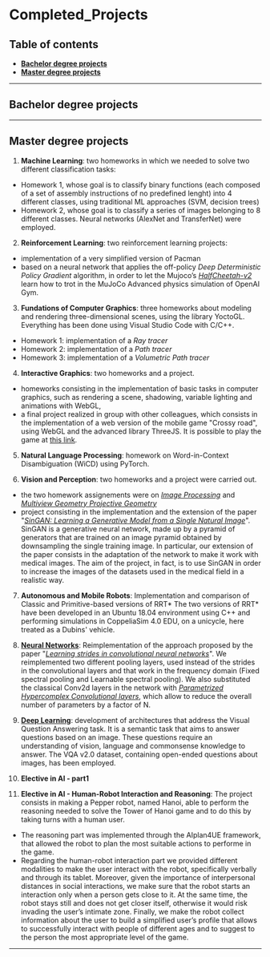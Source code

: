 # Completed_Projects

## Table of contents

* [**Bachelor degree projects**](https://github.com/Sofia-Santilli/Completed_Projects/tree/main/Bachelor's%20degree%20projects)
* [**Master degree projects**](https://github.com/Sofia-Santilli/Completed_Projects/tree/main/Master's%20degree%20projects)
***

## Bachelor degree projects

***

## Master degree projects

1. **Machine Learning**: two homeworks in which we needed to solve two different classification tasks:
* Homework 1, whose goal is to classify binary functions (each composed of a set of assembly instructions of no predefined lenght) into 4 different classes, using traditional ML approaches (SVM, decision trees) 
* Homework 2, whose goal is to classify a series of images belonging to 8 different classes. Neural networks (AlexNet and TransferNet) were employed.

2. **Reinforcement Learning**: two reinforcement learning projects:
* implementation of a very simplified version of Pacman
* based on a neural network that applies the off-policy _Deep Deterministic Policy Gradient_ algorithm, 
in order to let the Mujoco’s [_HalfCheetah-v2_](https://gym.openai.com/envs/HalfCheetah-v2/) learn how 
to trot in the MuJoCo Advanced physics simulation of OpenAI Gym.

3. **Fundations of Computer Graphics**: three homeworks about modeling and rendering three-dimensional scenes, using the library YoctoGL. Everything has been done using Visual Studio Code with C/C++.
* Homework 1: implementation of a _Ray tracer_
* Homework 2: implementation of a _Path tracer_
* Homework 3: implementation of a _Volumetric Path tracer_

4. **Interactive Graphics**: two homeworks and a project.
* homeworks consisting in the implementation of basic tasks in computer graphics, such as rendering a scene, 
shadowing, variable lighting and animations with WebGL,
* a final project realized in group with other colleagues, which consists in the 
implementation of a web version of the mobile game "Crossy road", using WebGL and the advanced library ThreeJS. 
It is possible to play the game at [this link](https://lucpol98.github.io/university_projects/Master%20Degree/Interactive%20Graphics/Project/main.html).

5. **Natural Language Processing**: homework on Word-in-Context Disambiguation (WiCD) using PyTorch.

6. **Vision and Perception**: two homeworks and a project were carried out.
* the two homework assignements were on [_Image Processing_](https://en.wikipedia.org/wiki/Digital_image_processing)
and [_Multiview Geometry Projective Geometry_](https://en.wikipedia.org/wiki/Projective_geometry)
* project consisting in the implementation and the extension of the paper
 "[_SinGAN: Learning a Generative Model from a Single Natural Image_](https://arxiv.org/pdf/1905.01164.pdf)". 
 SinGAN is a generative neural network, made up by a pyramid of generators that are trained on an image pyramid obtained by downsampling the single training image.
 In particular, our extension of the paper consists in the adaptation of the network to make it work 
 with medical images. The aim of the project, in fact, is to use SinGAN in order to increase the images of the datasets used in the medical field in a realistic way.

7. **Autonomous and Mobile Robots**: Implementation and comparison of Classic and Primitive-based versions of RRT*
The two versions of RRT* have been developed in an Ubuntu 18.04 environment using C++ and performing simulations in CoppeliaSim 4.0 EDU, on a unicycle, here treated as a Dubins' vehicle.

8. [**Neural Networks**](https://github.com/Sofia-Santilli/Completed_Projects/tree/main/Master%20degree%20projects/Neural%20Networks): Reimplementation of the approach proposed by the paper "[_Learning strides in convolutional neural networks_](https://arxiv.org/pdf/2202.01653.pdf)".
We reimplemented two different pooling layers, used instead of the strides in the convolutional layers and that work in the frequency domain (Fixed spectral pooling and Learnable spectral pooling).
We also substituted the classical Conv2d layers in the network with [_Parametrized Hypercomplex Convolutional layers_](https://arxiv.org/pdf/2110.04176.pdf), which allow to reduce the overall number of parameters by a factor of N.

9. [**Deep Learning**](https://github.com/Sofia-Santilli/Completed_Projects/tree/main/Master%20degree%20projects/Deep%20Learning): development of architectures that address the Visual Question Answering task. It is a semantic task that aims to answer questions based on an image.
These questions require an understanding of vision, language and commonsense knowledge to answer. The VQA v2.0 dataset, containing open-ended questions about images, has been employed.

10. **Elective in AI - part1**

11. **Elective in AI - Human-Robot Interaction and Reasoning**: The project consists in making a Pepper robot, named
Hanoi, able to perform the reasoning needed to solve the Tower of Hanoi game and to do this by taking
turns with a human user. 
* The reasoning part was implemented through the AIplan4UE framework, that allowed the robot to plan the most suitable actions to performe in the game.
* Regarding the human-robot interaction part we provided different modalities to make the user interact with the robot,
specifically verbally and through its tablet. Moreover, given the importance of interpersonal distances in
social interactions, we make sure that the robot starts an interaction only when a person gets close to it. 
At the same time, the robot stays still and does not get closer itself,
otherwise it would risk invading the user’s intimate zone. 
Finally, we make the robot collect information about the user to build a simplified user’s profile that allows 
to successfully interact with people of different ages and to suggest to the person the most appropriate level of the game.


***